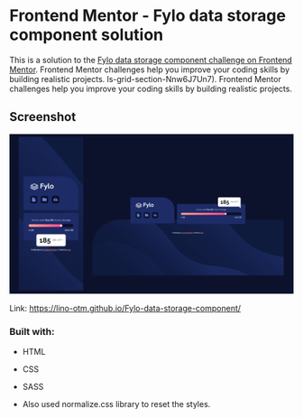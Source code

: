 # Frontend Mentor - Fylo data storage component solution

This is a solution to the [Fylo data storage component challenge on Frontend Mentor](https://www.frontendmentor.io/challenges/fylo-data-storage-component-1dZPRbV5n). Frontend Mentor challenges help you improve your coding skills by building realistic projects. ls-grid-section-Nnw6J7Un7). Frontend Mentor challenges help you improve your coding skills by building realistic projects. 

## Screenshot

![](/fylo-data-storage.jpg)

Link: https://lino-otm.github.io/Fylo-data-storage-component/

### Built with: 

- HTML
- CSS
- SASS

- Also used normalize.css library to reset the styles.

